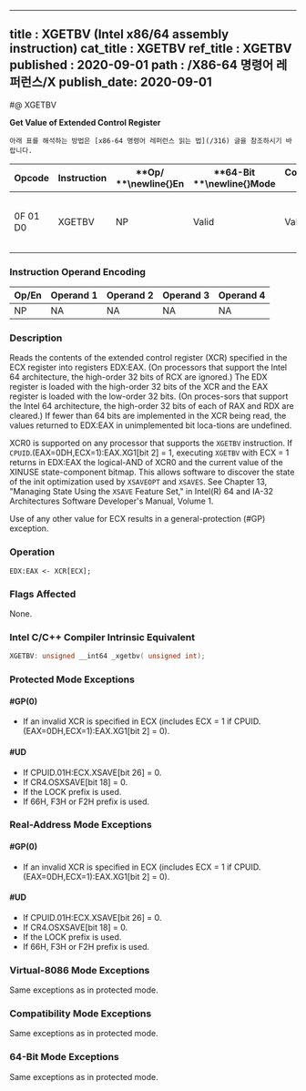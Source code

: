 ----------------------------
title : XGETBV (Intel x86/64 assembly instruction)
cat_title : XGETBV
ref_title : XGETBV
published : 2020-09-01
path : /X86-64 명령어 레퍼런스/X
publish_date: 2020-09-01
----------------------------


#@ XGETBV

**Get Value of Extended Control Register**

```lec-info
아래 표를 해석하는 방법은 [x86-64 명령어 레퍼런스 읽는 법](/316) 글을 참조하시기 바랍니다.
```

|**Opcode**|**Instruction**|**Op/ **\newline{}**En**|**64-Bit **\newline{}**Mode**|**Compat/**\newline{}**Leg Mode**|**Description**|
|----------|---------------|------------------------|-----------------------------|---------------------------------|---------------|
|0F 01 D0|XGETBV|NP|Valid|Valid|Reads an XCR specified by ECX into EDX:EAX.|
### Instruction Operand Encoding


|Op/En|Operand 1|Operand 2|Operand 3|Operand 4|
|-----|---------|---------|---------|---------|
|NP|NA|NA|NA|NA|
### Description


Reads the contents of the extended control register (XCR) specified in the ECX register into registers EDX:EAX. (On processors that support the Intel 64 architecture, the high-order 32 bits of RCX are ignored.) The EDX register is loaded with the high-order 32 bits of the XCR and the EAX register is loaded with the low-order 32 bits. (On proces-sors that support the Intel 64 architecture, the high-order 32 bits of each of RAX and RDX are cleared.) If fewer than 64 bits are implemented in the XCR being read, the values returned to EDX:EAX in unimplemented bit loca-tions are undefined.

XCR0 is supported on any processor that supports the `XGETBV` instruction. If `CPUID`.(EAX=0DH,ECX=1):EAX.XG1[bit 2] = 1, executing `XGETBV` with ECX = 1 returns in EDX:EAX the logical-AND of XCR0 and the current value of the XINUSE state-component bitmap. This allows software to discover the state of the init optimization used by `XSAVEOPT` and `XSAVES`. See Chapter 13, "Managing State Using the `XSAVE` Feature Set," in Intel(R) 64 and IA-32 Architectures Software Developer's Manual, Volume 1.

Use of any other value for ECX results in a general-protection (#GP) exception.


### Operation

```info-verb
EDX:EAX <- XCR[ECX];
```
### Flags Affected


None.


### Intel C/C++ Compiler Intrinsic Equivalent

```cpp
XGETBV: unsigned __int64 _xgetbv( unsigned int);
```

### Protected Mode Exceptions

#### #GP(0)
* If an invalid XCR is specified in ECX (includes ECX = 1 if CPUID.(EAX=0DH,ECX=1):EAX.XG1[bit 2] = 0).

#### #UD
* If CPUID.01H:ECX.XSAVE[bit 26] = 0.
* If CR4.OSXSAVE[bit 18] = 0.
* If the LOCK prefix is used.
* If 66H, F3H or F2H prefix is used.

### Real-Address Mode Exceptions

#### #GP(0)
* If an invalid XCR is specified in ECX (includes ECX = 1 if CPUID.(EAX=0DH,ECX=1):EAX.XG1[bit 2] = 0).

#### #UD
* If CPUID.01H:ECX.XSAVE[bit 26] = 0.
* If CR4.OSXSAVE[bit 18] = 0.
* If the LOCK prefix is used.
* If 66H, F3H or F2H prefix is used.

### Virtual-8086 Mode Exceptions



Same exceptions as in protected mode.


### Compatibility Mode Exceptions



Same exceptions as in protected mode.


### 64-Bit Mode Exceptions



Same exceptions as in protected mode.

